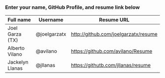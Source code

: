 ### Enter your name, GitHub Profile, and resume link below

| Full name       | Username     | Resume URL                           |
|-----------------|--------------|--------------------------------------|
| Joel Garza (TX) | @joelgarzatx | http://github.com/joelgarzatx/resume |
| Alberto Vilano  | @avilano     | https://github.com/avilano/Resume    |
| Jackelyn Llanas | @jllanas     | https://githutb.com/jllanas/resume   |

